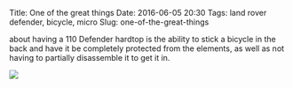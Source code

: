 Title: One of the great things
Date: 2016-06-05 20:30
Tags: land rover defender, bicycle, micro
Slug: one-of-the-great-things

about having a 110 Defender hardtop is the ability to stick a bicycle in the back and have it be completely protected from the elements, as well as not having to partially disassemble it to get it in.

<img src="/media/images/2016-06-05 bike.jpg" class="align-center" loading="lazy" />
